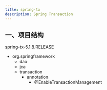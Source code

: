 ```yaml
---
title: spring-tx
description: Spring Transaction
---
```


## 一、项目结构

spring-tx-5.1.8.RELEASE

- org.springframework
  - dao
  - jca
  - transaction
    - annotation
      - @EnableTransactionManagement
